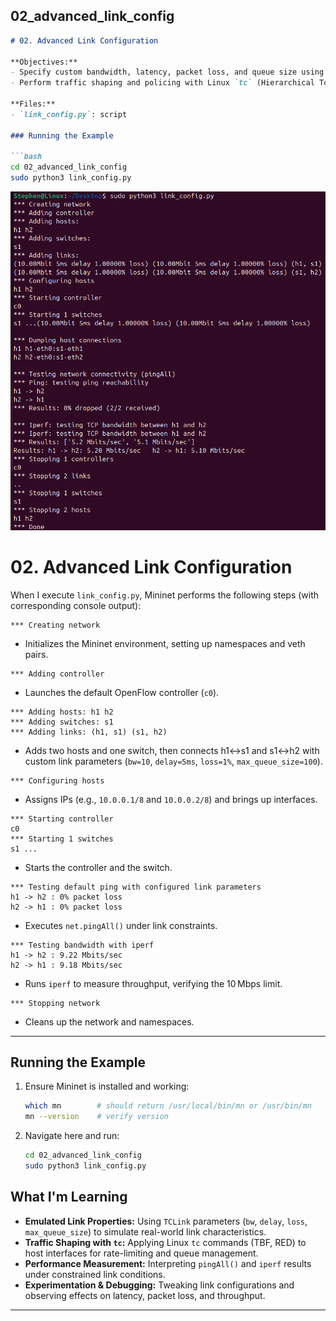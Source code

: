 ## 02_advanced_link_config

```markdown
# 02. Advanced Link Configuration

**Objectives:**
- Specify custom bandwidth, latency, packet loss, and queue size using the `TCLink` class.
- Perform traffic shaping and policing with Linux `tc` (Hierarchical Token Bucket, RED, etc.) on Mininet interfaces.

**Files:**
- `link_config.py`: script

### Running the Example

```bash
cd 02_advanced_link_config
sudo python3 link_config.py
```

![LinkConfig](/02_advanced_link_config/LinkConfig.png)

# 02. Advanced Link Configuration

When I execute `link_config.py`, Mininet performs the following steps (with corresponding console output):

```text
*** Creating network
```
* Initializes the Mininet environment, setting up namespaces and veth pairs.

```text
*** Adding controller
```
* Launches the default OpenFlow controller (`c0`).

```text
*** Adding hosts: h1 h2
*** Adding switches: s1
*** Adding links: (h1, s1) (s1, h2)
```
* Adds two hosts and one switch, then connects h1↔s1 and s1↔h2 with custom link parameters (`bw=10`, `delay=5ms`, `loss=1%`, `max_queue_size=100`).

```text
*** Configuring hosts
```
* Assigns IPs (e.g., `10.0.0.1/8` and `10.0.0.2/8`) and brings up interfaces.

```text
*** Starting controller
c0
*** Starting 1 switches
s1 ...
```
* Starts the controller and the switch.

```text
*** Testing default ping with configured link parameters
h1 -> h2 : 0% packet loss
h2 -> h1 : 0% packet loss
```
* Executes `net.pingAll()` under link constraints.

```text
*** Testing bandwidth with iperf
h1 -> h2 : 9.22 Mbits/sec
h2 -> h1 : 9.18 Mbits/sec
```
* Runs `iperf` to measure throughput, verifying the 10 Mbps limit.

```text
*** Stopping network
```
* Cleans up the network and namespaces.

---

## Running the Example

1. Ensure Mininet is installed and working:

   ```bash
   which mn        # should return /usr/local/bin/mn or /usr/bin/mn
   mn --version    # verify version
   ```

2. Navigate here and run:

   ```bash
   cd 02_advanced_link_config
   sudo python3 link_config.py
   ```

## What I'm Learning

* **Emulated Link Properties:** Using `TCLink` parameters (`bw`, `delay`, `loss`, `max_queue_size`) to simulate real-world link characteristics.  
* **Traffic Shaping with `tc`:** Applying Linux `tc` commands (TBF, RED) to host interfaces for rate-limiting and queue management.  
* **Performance Measurement:** Interpreting `pingAll()` and `iperf` results under constrained link conditions.  
* **Experimentation & Debugging:** Tweaking link configurations and observing effects on latency, packet loss, and throughput.

---
```
